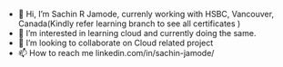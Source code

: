 - 👋 Hi, I’m Sachin R Jamode, currenly working with HSBC, Vancouver, Canada(Kindly refer learning branch to see all certificates )  
- 👀 I’m interested in learning cloud and currently doing the same.
- 💞️ I’m looking to collaborate on Cloud related project
- 📫 How to reach me linkedin.com/in/sachin-jamode/

<!---
sachinrj19/sachinrj19 is a ✨ special ✨ repository because its `README.md` (this file) appears on your GitHub profile.
You can click the Preview link to take a look at your changes.
--->
